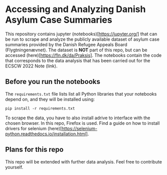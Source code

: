# Accessing and Analyzing Danish Asylum Case Summaries

This repository contains jupyter (notebooks)[https://jupyter.org/] that can be run to scrape and analyze the publicly available dataset 
of asylum case summaries provided by the Danish Refugee Appeals Board (Flygtningenævnet).
The dataset is **NOT** part of this repo, but can be accessed (here)[https://fln.dk/da/Praksis].
The notebooks contain the code that corresponds to the data analysis that has been carried out for the ECSCW 2022 Note (link).

## Before you run the notebooks

The `requirements.txt` file lists list all Python libraries that your notebooks
depend on, and they will be installed using:

```
pip install -r requirements.txt
```

To scrape the data, you have to also install adrive to interface with the chosen browser. In this repo, Firefox is used.
Find a guide on how to install drivers for selenium (here)[https://selenium-python.readthedocs.io/installation.html].

## Plans for this repo

This repo will be extended with further data analysis. Feel free to contribute yourself.
